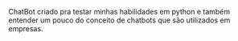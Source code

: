 ChatBot criado pra testar minhas habilidades em python e também entender um pouco do conceito de chatbots que são utilizados em empresas.

